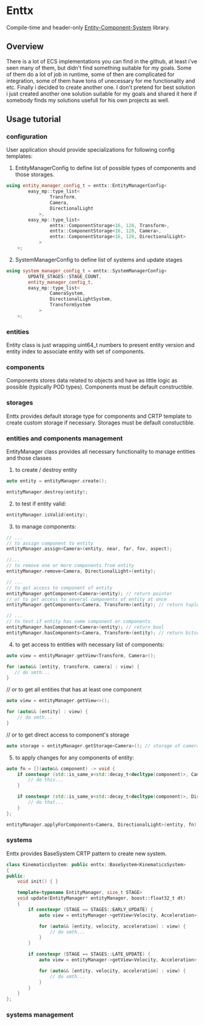
# Enttx

Compile-time and header-only [Entity-Component-System](https://en.wikipedia.org/wiki/Entity_component_system) library.

## Overview

There is a lot of ECS implementations you can find in the github, at least i've seen many of them,
but didn't find something suitable for my goals. Some of them do a lot of job in runtime,
some of then are complicated for integration, some of them have tons of unecessary for me functionality and etc.
Finally i decided to create another one.
I don't pretend for best solution i just created another one solution suitable for my goals
and shared it here if somebody finds my solutions usefull for his own projects as well.

## Usage tutorial

### configuration

User application should provide specializations for following config templates:

1. EntityManagerConfig to define list of possible types of components and those storages.

```cpp
using entity_manager_config_t = enttx::EntityManagerConfig<
        easy_mp::type_list<
                Transform,
                Camera,
                DirectionalLight
            >,
        easy_mp::type_list<
                enttx::ComponentStorage<16, 128, Transform>,
                enttx::ComponentStorage<16, 128, Camera>,
                enttx::ComponentStorage<16, 128, DirectionalLight>
            >
    >;
```

2. SystemManagerConfig to define list of systems and update stages

```cpp
using system_manager_config_t = enttx::SystemManagerConfig<
        UPDATE_STAGES::STAGE_COUNT,
        entity_manager_config_t,
        easy_mp::type_list<
                CameraSystem,
                DirectionalLightSystem,
                TransformSystem
            >
    >;
```

### entities

Entity class is just wrapping uint64_t numbers to present entity version
and entity index to associate entity with set of components.

### components

Components stores data related to objects and have as little logic as possible (typically POD types).
Components must be default constructible.

### storages

Enttx provides default storage type for components and CRTP template to create custom storage if necessary.
Storages must be default constuctible.

### entities and components management

EntityManager class provides all necessary functionality to manage entities and those classes

1. to create / destroy entity

```cpp
auto entity = entityManager.create();

entityManager.destroy(entity);
```
2. to test if entity valid:

```cpp
entityManager.isValid(entity);
```

3. to manage components:

```cpp
// ...
// to assign component to entity
entityManager.assign<Camera>(entity, near, far, fov, aspect);

//...
// to remove one or more components from entity
entityManager.remove<Camera, DirectionalLight>(entity);

// ...
// to get access to component of entity
entityManager.getComponent<Camera>(entity); // return pointer
// or to get access to several components of entity at once
entityManager.getComponents<Camera, Transform>(entity); // return tuple of pointers

// ...
// to test if entity has some component or components
entityManager.hasComponent<Camera>(entity); // return bool
entityManager.hasComponents<Camera, Transform>(entity); // return bitset

```

4. to get access to entities with necessary list of components:

 ```cpp
 auto view = entityManager.getView<Transform, Camera>();

 for (auto&& [entity, transform, camera] : view) {
    // do smth...
 }
 ```

 // or to get all entities that has at least one component

  ```cpp
  auto view = entityManager.getView<>();

  for (auto&& [entity] : view) {
      // do smth...
  }
  ```

 // or to get direct access to component's storage

 ```cpp
 auto storage = entityManager.getStorage<Camera>(); // storage of camera's components
 ```

5. to apply changes for any components of entity:

```cpp
auto fn = [](auto&& component) -> void {
    if constexpr (std::is_same_v<std::decay_t<decltype(component)>, Camera>) {
        // do this...
    }

    if constexpr (std::is_same_v<std::decay_t<decltype(component)>, DirectionalLight>) {
        // do that...
    }
};

entityManager.applyForComponents<Camera, DirectionalLight>(entity, fn);
```

### systems

Enttx provides BaseSystem CRTP pattern to create new system.

```cpp
class KinematicsSystem: public enttx::BaseSystem<KinematicsSystem>
{
public:
    void init() { }

    template<typename EntityManager, size_t STAGE>
    void update(EntityManager* entityManager, boost::float32_t dt)
    {
        if constexpr (STAGE == STAGES::EARLY_UPDATE) {
            auto view = entityManager->getView<Velocity, Acceleration>();

            for (auto&& [entity, velocity, acceleration] : view) {
                // do smth...
            }
        }

        if constexpr (STAGE == STAGES::LATE_UPDATE) {
            auto view = entityManager->getView<Velocity, Acceleration>();

            for (auto&& [entity, velocity, acceleration] : view) {
                // do smth...
            }
        }
    }
};
```

### systems management





